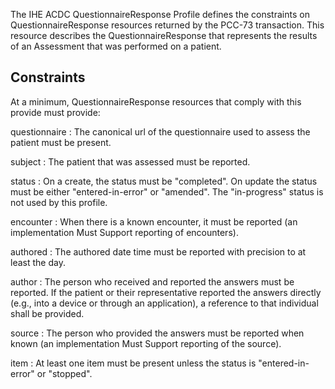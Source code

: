 <style>
/* Hack to align content with IHE Profile numbering */
h2, h3, h4, h5, h6 {
    --heading-prefix: "6.6.107";
}
</style>
The IHE ACDC QuestionnaireResponse Profile defines the constraints on QuestionnaireResponse resources returned by the
PCC-73 transaction.  This resource describes the QuestionnaireResponse that represents the results of an Assessment
that was performed on a patient.

## Constraints
At a minimum, QuestionnaireResponse resources that comply with this provide must provide:

questionnaire
: The canonical url of the questionnaire used to assess the patient must be present.

subject
: The patient that was assessed must be reported.

status
: On a create, the status must be "completed".  On update the status must be either
"entered-in-error" or "amended".  The "in-progress" status is not used by this profile.

encounter
: When there is a known encounter, it must be reported (an implementation Must Support reporting
of encounters).

authored
: The authored date time must be reported with precision to at least the day.

author
: The person who received and reported the answers must be reported. If the patient
or their representative reported the answers directly (e.g., into a device or through
an application), a reference to that individual shall be provided.

source
: The person who provided the answers must be reported when known (an implementation
Must Support reporting of the source).

item
: At least one item must be present unless the status is "entered-in-error" or "stopped".


